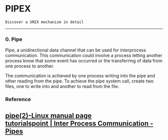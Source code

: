 # PIPEX
	Discover a UNIX mechanism in detail
---

### 0. Pipe
Pipe, a unidirectional data channel that can be used for interprocess communication. This communication could involve a process letting another process know that some event has occurred or the transferring of data from one process to another.

The communication is achieved by one process writing into the pipe and other reading from the pipe. To achieve the pipe system call, create two files, one to write into and another to read from the file.

### Reference
[pipe(2)-Linux manual page](https://man7.org/linux/man-pages/man2/pipe.2.html) <br>
[tutorialspoint | Inter Process Communication - Pipes](https://www.tutorialspoint.com/inter_process_communication/inter_process_communication_pipes.htm) <br>
---

